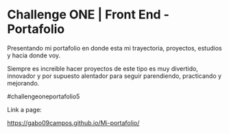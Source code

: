 # Challenge ONE | Front End -  Portafolio

Presentando mi portafolio en donde esta mi trayectoria, proyectos, estudios y hacia donde voy.

Siempre es increible hacer proyectos de este tipo es muy divertido, innovador y por supuesto alentador para seguir parendiendo, practicando y mejorando.

#challengeoneportafolio5

Link a page:

https://gabo09campos.github.io/Mi-portafolio/

